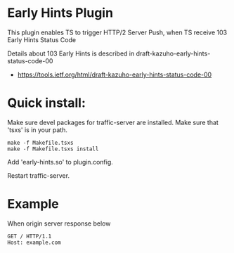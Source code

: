 # Early Hints Plugin

This plugin enables TS to trigger HTTP/2 Server Push,
when TS receive 103 Early Hints Status Code

Details about 103 Early Hints is described in draft-kazuho-early-hints-status-code-00
- https://tools.ietf.org/html/draft-kazuho-early-hints-status-code-00

# Quick install:

Make sure devel packages for traffic-server are installed.
Make sure that 'tsxs' is in your path.

	make -f Makefile.tsxs
	make -f Makefile.tsxs install

Add 'early-hints.so' to plugin.config.

Restart traffic-server.

# Example

When origin server response below

```
GET / HTTP/1.1
Host: example.com

```

